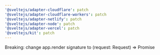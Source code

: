 ```yaml
---
'@sveltejs/adapter-cloudflare': patch
'@sveltejs/adapter-cloudflare-workers': patch
'@sveltejs/adapter-netlify': patch
'@sveltejs/adapter-node': patch
'@sveltejs/adapter-vercel': patch
'@sveltejs/kit': patch
---
```


Breaking: change app.render signature to (request: Request) => Promise<Response>
